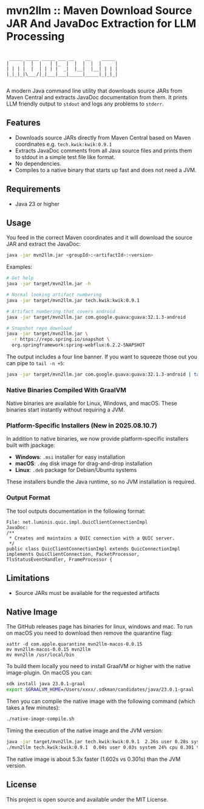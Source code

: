 # mvn2llm :: Maven Download Source JAR And JavaDoc Extraction for LLM Processing

```text
                                         
 _____ _____ _____ ___ __    __    _____ 
|     |  |  |   | |_  |  |  |  |  |     |
| | | |  |  | | | |  _|  |__|  |__| | | |
|_|_|_|\___/|_|___|___|_____|_____|_|_|_|
                                         
```

A modern Java command line utility that downloads source JARs from Maven Central and extracts JavaDoc documentation
from them. It prints LLM friendly output to `stdout` and logs any problems to `stderr`.

## Features

- Downloads source JARs directly from Maven Central based on Maven coordinates e.g. `tech.kwik:kwik:0.9.1`
- Extracts JavaDoc comments from all Java source files and prints them to stdout in a simple test file like format.
- No dependencies.
- Compiles to a native binary that starts up fast and does not need a JVM.

## Requirements

- Java 23 or higher

## Usage

You feed in the correct Maven coordinates and it will download the source JAR and extract the JavaDoc:

```bash
java -jar mvn2llm.jar <groupId>:<artifactId>:<version>
```

Examples:

```bash
# Get help
java -jar target/mvn2llm.jar -h

# Normal looking artifact numbering
java -jar target/mvn2llm.jar tech.kwik:kwik:0.9.1

# Artifact numbering that covers android
java -jar target/mvn2llm.jar com.google.guava:guava:32.1.3-android

# Snapshot repo download
java -jar target/mvn2llm.jar \
  -r https://repo.spring.io/snapshot \
  org.springframework:spring-webflux:6.2.2-SNAPSHOT
```

The output includes a four line banner. If you want to squeeze those out you can pipe to `tail -n +5`:

```bash
java -jar target/mvn2llm.jar com.google.guava:guava:32.1.3-android | tail -n +5
```

### Native Binaries Compiled With GraalVM

Native binaries are available for Linux, Windows, and macOS. These binaries start instantly without requiring a JVM.

### Platform-Specific Installers (New in 2025.08.10.7)

In addition to native binaries, we now provide platform-specific installers built with jpackage:

- **Windows**: `.msi` installer for easy installation
- **macOS**: `.dmg` disk image for drag-and-drop installation  
- **Linux**: `.deb` package for Debian/Ubuntu systems

These installers bundle the Java runtime, so no JVM installation is required.

### Output Format

The tool outputs documentation in the following format:

```
File: net.luminis.quic.impl.QuicClientConnectionImpl
JavaDoc:
/**
 * Creates and maintains a QUIC connection with a QUIC server.
 */
public class QuicClientConnectionImpl extends QuicConnectionImpl implements QuicClientConnection, PacketProcessor, TlsStatusEventHandler, FrameProcessor {
```

## Limitations

- Source JARs must be available for the requested artifacts

## Native Image

The GitHub releases page has binaries for linux, windows and mac. To run on macOS you need to download then remove the
quarantine flag:

```shell
xattr -d com.apple.quarantine mvn2llm-macos-0.0.15
mv mvn2llm-macos-0.0.15 mvn2llm
mv mvn2llm /usr/local/bin
```

To build them locally you need to install GraalVM or higher with the native image-plugin. On macOS you can:

```bash
sdk install java 23.0.1-graal
export $GRAALVM_HOME=/Users/xxxx/.sdkman/candidates/java/23.0.1-graal
```

Then you can compile the native image with the following command (which takes a few minutes):

```bash
./native-image-compile.sh
```

Timing the execution of the native image and the JVM version:

```bash
java -jar target/mvn2llm.jar tech.kwik:kwik:0.9.1  2.26s user 0.28s system 158% cpu 1.602 total
./mvn2llm tech.kwik:kwik:0.9.1  0.04s user 0.03s system 24% cpu 0.301 total
```

The native image is about 5.3x faster (1.602s vs 0.301s) than the JVM version.

## License

This project is open source and available under the MIT License.
